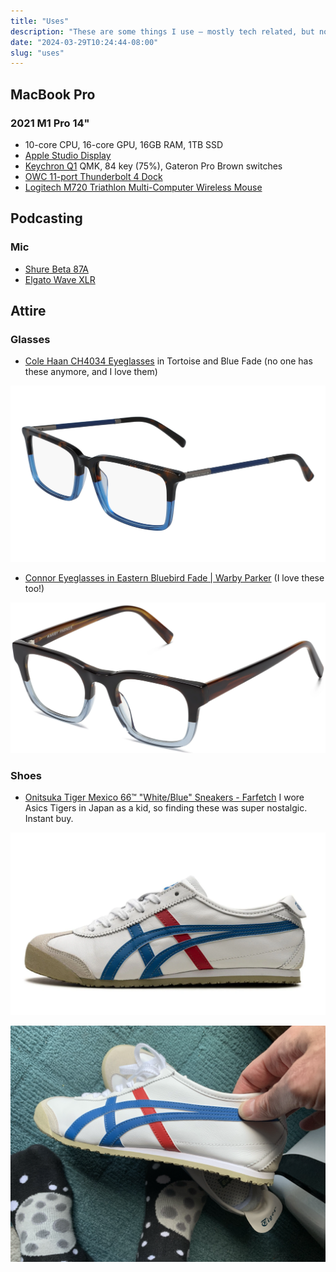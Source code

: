 ```yaml
---
title: "Uses"
description: "These are some things I use – mostly tech related, but not completely. An eternal work in progress."
date: "2024-03-29T10:24:44-08:00"
slug: "uses"
---
```

## MacBook Pro

### 2021 M1 Pro 14"

- 10-core CPU, 16-core GPU, 16GB RAM, 1TB SSD
- [Apple Studio Display](https://www.apple.com/studio-display/)
- [Keychron Q1](https://www.keychron.com/products/keychron-q1) QMK, 84 key (75%), Gateron Pro Brown switches
- [OWC 11-port Thunderbolt 4 Dock](https://eshop.macsales.com/shop/owc-thunderbolt-dock)
- [Logitech M720 Triathlon Multi-Computer Wireless Mouse](https://www.logitech.com/en-us/products/mice/m720-triathlon.910-004790.html)

## Podcasting

### Mic

- [Shure Beta 87A](https://www.shure.com/en-US/products/microphones/beta_87a?variant=BETA87A)
- [Elgato Wave XLR](https://www.elgato.com/us/en/p/wave-xlr)

## Attire

### Glasses

- [Cole Haan CH4034 Eyeglasses](https://www.coolframes.com/glasses/cole-haan-eyewear/ch4034-eyeglasses.html) in Tortoise and Blue Fade (no one has these anymore, and I love them)

[![Cole Haan 4043 Tortoise and Blue Fade](../../assets/images/posts/ColeHaan4043tortoisebluefade-38C5CFFE-CA65-4308-B444-56FCF52A533D.png)](/images/posts/ColeHaan4043tortoisebluefade-38C5CFFE-CA65-4308-B444-56FCF52A533D.png)

- [Connor Eyeglasses in Eastern Bluebird Fade | Warby Parker](https://www.warbyparker.com/eyeglasses/connor/eastern-bluebird-fade?w=medium) (I love these too!)

[![Warby Parker Connor Eastern Bluebird Fade](../../assets/images/posts/WarbyParkerConnorEasternBluebirdFade-11EAFF75-4793-48FD-9CA5-8EC00975558A.png)](/images/posts/WarbyParkerConnorEasternBluebirdFade-11EAFF75-4793-48FD-9CA5-8EC00975558A.png)  
  
### Shoes

- [Onitsuka Tiger Mexico 66™ "White/Blue" Sneakers - Farfetch](https://www.farfetch.com/jp/shopping/men/onitsuka-tiger-mexico-66-whiteblue-sneakers-item-21345026.aspx?storeid=11218) I wore Asics Tigers in Japan as a kid, so finding these was super nostalgic. Instant buy.

[![Onitsuka Tiger](../../assets/images/posts/OnitsukaTiger2-FA252BE3-2A89-4E1B-8B52-759AA55758F1.png)](/images/posts/OnitsukaTiger2-FA252BE3-2A89-4E1B-8B52-759AA55758F1.png)

[![Onitsuka Tiger](../../assets/images/posts/OnitsukaTiger-D434002B-191E-4772-A0C9-FC857CCC4AE1.png)](/images/posts/OnitsukaTiger-D434002B-191E-4772-A0C9-FC857CCC4AE1.png)
